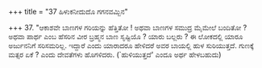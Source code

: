 +++
title = "37 ಹಿಳುಕನೀದುದೊ ಗಗನವಮ್ಬಿನ"

+++
37. "ಆಕಾಶವೇ ಬಾಣಗಳ ಗರಿಯನ್ನು ಹೆತ್ತಿತೋ ! ಅಥವಾ ಬಾಣಗಳ ಸಮುದ್ರ ಮೈಮೇಲೆ ಬಂದಿತೋ ? ಅಥವಾ ಪಾರ್ಥ ಎಂಬ ಹೆಸರಿನ ವೀರ ಬ್ರಹ್ಮನ ಬಾಣ ಸೃಷ್ಟಿಯೊ ? ಯಾರು ಬಲ್ಲರು ?  ಈ ಲೋಕದಲ್ಲಿ ಯಾರೂ ಅರ್ಜುನನಿಗೆ ಸರಿಸಮರಿಲ್ಲ. ಇದ್ದಾರೆ ಎಂದು ಯಾರಾದರೂ ಹೇಳಿದರೆ ಅವರ ಬಾಯಲ್ಲಿ ಹುಳ ಸುರಿಯುತ್ತದೆ. ಗುಣಕ್ಕೆ ಮತ್ಸರ ಏಕೆ ? ಎಂದು ದೇವತೆಗಳು ಹೊಗಳಿದರು. (`ಹುಳಿಯುತ್ತದೆ' ಎಂದೂ ಅರ್ಥ ಹೇಳಬಹುದು)